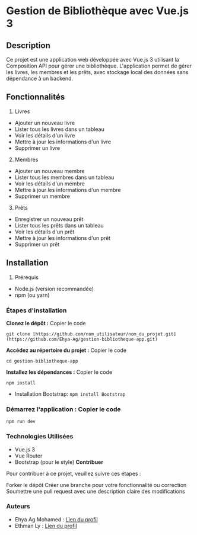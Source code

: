 # Gestion de Bibliothèque avec Vue.js 3 #
## Description
Ce projet est une application web développée avec Vue.js 3 utilisant la Composition API pour gérer une bibliothèque. L'application permet de gérer les livres, les membres et les prêts, avec stockage local des données sans dépendance à un backend.

## Fonctionnalités
1. Livres
- Ajouter un nouveau livre
- Lister tous les livres dans un tableau
- Voir les détails d'un livre
- Mettre à jour les informations d'un livre
- Supprimer un livre
2. Membres
- Ajouter un nouveau membre
- Lister tous les membres dans un tableau
- Voir les détails d'un membre
- Mettre à jour les informations d'un membre
- Supprimer un membre
3. Prêts
- Enregistrer un nouveau prêt
- Lister tous les prêts dans un tableau
- Voir les détails d'un prêt
- Mettre à jour les informations d'un prêt
- Supprimer un prêt
## Installation
1. Prérequis
- Node.js (version recommandée)
- npm (ou yarn)
### Étapes d'installation
**Clonez le dépôt :** 
Copier le code

`
git clone [https://github.com/nom_utilisateur/nom_du_projet.git](https://github.com/Ehya-Ag/gestion-bibliotheque-app.git)
`

**Accédez au répertoire du projet :** Copier le code

`
cd gestion-bibliotheque-app
`

**Installez les dépendances :** Copier le code

`npm install`
- Installation Bootstrap: `npm install Bootstrap`

### Démarrez l'application : Copier le code
`npm run dev`

### Technologies Utilisées
- Vue.js 3
- Vue Router
- Bootstrap (pour le style)
**Contribuer**

Pour contribuer à ce projet, veuillez suivre ces étapes :

Forker le dépôt
Créer une branche pour votre fonctionnalité ou correction
Soumettre une pull request avec une description claire des modifications

### Auteurs

- Ehya Ag Mohamed : [Lien du profil](https://github.com/Ehya-Ag)
- Ethman Ly :      [Lien du profil](https://github.com/OusmaneLyDev)
